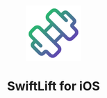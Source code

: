 <p align=center>
  <img src="https://github.com/jadenzaleski/SwiftLift/blob/main/SwiftLift/Assets.xcassets/AppIcon.appiconset/dumbbell.png" width="128" height="128">
  <h1 align=center>SwiftLift for iOS</h1>
</p>



